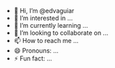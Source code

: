- 👋 Hi, I’m @edvaguiar
- 👀 I’m interested in ...
- 🌱 I’m currently learning ...
- 💞️ I’m looking to collaborate on ...
- 📫 How to reach me ...
- 😄 Pronouns: ...
- ⚡ Fun fact: ...

<!---
edvaguiar/edvaguiar is a ✨ special ✨ repository because its `README.md` (this file) appears on your GitHub profile.
You can click the Preview link to take a look at your changes.
--->
